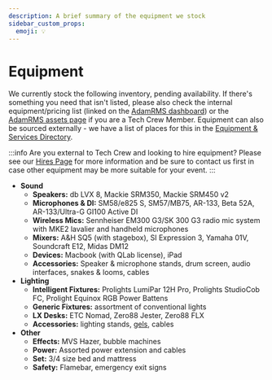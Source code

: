 ```yaml
---
description: A brief summary of the equipment we stock
sidebar_custom_props:
  emoji: 💡
---
```

# Equipment

We currently stock the following inventory, pending availability. If there's something you need that isn't listed, 
please also check the internal equipment/pricing list (linked on the
[AdamRMS dashboard](https://dash.adam-rms.com/cms/?p=25)) or the
[AdamRMS assets page](https://dash.adam-rms.com/assets.php) if you are a Tech Crew Member. Equipment can also be
sourced externally - we have a list of places for this in the
[Equipment & Services Directory](/wiki/resources/equipment-directory).

:::info
Are you external to Tech Crew and looking to hire equipment? Please see our [Hires Page](/hires) for more information
and be sure to contact us first in case other equipment may be more suitable for your event.
:::


* **Sound**
    * **Speakers:** db LVX 8, Mackie SRM350, Mackie SRM450 v2
    * **Microphones & DI:** SM58/e825 S, SM57/MB75, AR-133, Beta 52A, AR-133/Ultra-G GI100 Active DI
    * **Wireless Mics:** Sennheiser EM300 G3/SK 300 G3 radio mic system with MKE2 lavalier and handheld microphones
    * **Mixers:** A&H SQ5 (with stagebox), SI Expression 3, Yamaha 01V, Soundcraft E12, Midas DM12
    * **Devices:** Macbook (with QLab license), iPad
    * **Accessories:** Speaker & microphone stands, drum screen, audio interfaces, snakes & looms, cables
* **Lighting**
    * **Intelligent Fixtures:** Prolights LumiPar 12H Pro, Prolights StudioCob FC, Prolight Equinox RGB Power Battens
    * **Generic Fixtures:** assortment of conventional lights
    * **LX Desks:** ETC Nomad, Zero88 Jester, Zero88 FLX
    * **Accessories:** lighting stands, [gels](/wiki/disciplines/lx#gels), cables
* **Other**
    * **Effects:** MVS Hazer, bubble machines
    * **Power:** Assorted power extension and cables
    * **Set:** 3/4 size bed and mattress
    * **Safety:** Flamebar, emergency exit signs
